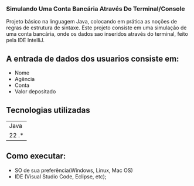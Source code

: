 ### Simulando Uma Conta Bancária Através Do Terminal/Console

Projeto básico na linguagem Java, colocando em prática as noções de regras de estrutura de sintaxe.
Este projeto consiste em uma simulação de uma conta bancária, onde os dados sao inseridos através do terminal, feito pela IDE IntelliJ.

## A entrada de dados dos usuarios consiste em:
* Nome
* Agência
* Conta
* Valor depositado

## Tecnologias utilizadas
<table>
  <tr>
    <td> Java </td>
  </tr>
   <td> 22 .*</td>
</table>

## Como executar:
* SO de sua preferência(Windows, Linux, Mac OS)
* IDE (Visual Studio Code, Eclipse, etc);
